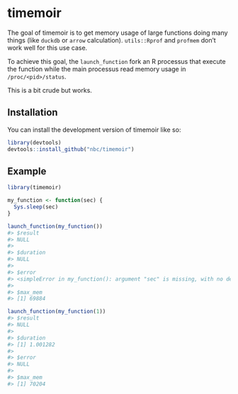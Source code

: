 
<!-- README.md is generated from README.Rmd. Please edit that file -->

# timemoir

<!-- badges: start -->
<!-- badges: end -->

The goal of timemoir is to get memory usage of large functions doing
many things (like `duckdb` or `arrow` calculation). `utils::Rprof` and
`profmem` don’t work well for this use case.

To achieve this goal, the `launch_function` fork an R processus that
execute the function while the main processus read memory usage in
`/proc/<pid>/status`.

This is a bit crude but works.

## Installation

You can install the development version of timemoir like so:

``` r
library(devtools)
devtools::install_github("nbc/timemoir")
```

## Example

``` r
library(timemoir)

my_function <- function(sec) {
  Sys.sleep(sec)
}

launch_function(my_function())
#> $result
#> NULL
#> 
#> $duration
#> NULL
#> 
#> $error
#> <simpleError in my_function(): argument "sec" is missing, with no default>
#> 
#> $max_mem
#> [1] 69884

launch_function(my_function(1))
#> $result
#> NULL
#> 
#> $duration
#> [1] 1.001282
#> 
#> $error
#> NULL
#> 
#> $max_mem
#> [1] 70204
```
